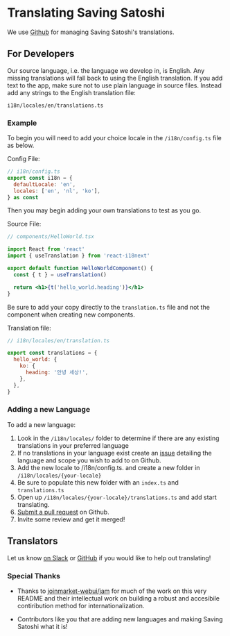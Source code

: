 # Translating Saving Satoshi

We use [Github](https://github.com/saving-satoshi/saving-satoshi) for managing Saving Satoshi's translations.

## For Developers

Our source language, i.e. the language we develop in, is English.
Any missing translations will fall back to using the English translation.
If you add text to the app, make sure not to use plain language in source files.
Instead add any strings to the English translation file:

```
i18n/locales/en/translations.ts
```

### Example

To begin you will need to add your choice locale in the `/i18n/config.ts` file as below.

Config File:

```jsx
// i18n/config.ts
export const i18n = {
  defaultLocale: 'en',
  locales: ['en', 'nl', 'ko'],
} as const
```

Then you may begin adding your own translations to test as you go.

Source File:

```jsx
// components/HelloWorld.tsx

import React from 'react'
import { useTranslation } from 'react-i18next'

export default function HelloWorldComponent() {
  const { t } = useTranslation()

  return <h1>{t('hello_world.heading')}</h1>
}
```

Be sure to add your copy directly to the `translation.ts` file and not the component when creating new components.

Translation file:

```jsx
// i18n/locales/en/translation.ts

export const translations = {
  hello_world: {
    ko: {
      heading: '안녕 세상!',
    },
  },
}
```

### Adding a new Language

To add a new language:

1. Look in the `/i18n/locales/` folder to determine if there are any existing translations in your preferred language
1. If no translations in your language exist create an [issue](https://github.com/saving-satoshi/saving-satoshi/issues/new/choose) detailing the language and scope you wish to add to on Github.
1. Add the new locale to /i18n/config.ts. and create a new folder in `/i18n/locales/{your-locale}`
1. Be sure to populate this new folder with an `index.ts` and `translations.ts`
1. Open up `/i18n/locales/{your-locale}/translations.ts` and add start translating.
1. [Submit a pull request](https://github.com/saving-satoshi/saving-satoshi/compare) on Github.
1. Invite some review and get it merged!

## Translators

Let us know [on Slack](https://bitcoindesign.slack.com/archives/C0442BRGJ5U) or [GitHub](https://github.com/saving-satoshi/saving-satoshi/issues/new) if you would like to help out translating!

### Special Thanks

- Thanks to [joinmarket-webui/jam](https://github.com/joinmarket-webui/jam) for much of the work on this very README and their intellectual work on building a robust and accesibile contiribution method for internationalization.

- Contributors like you that are adding new languages and making Saving Satoshi what it is!
